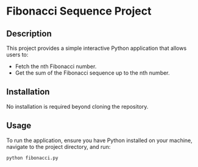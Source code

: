 # Fibonacci Sequence Project

## Description
This project provides a simple interactive Python application that allows users to:
- Fetch the nth Fibonacci number.
- Get the sum of the Fibonacci sequence up to the nth number.

## Installation
No installation is required beyond cloning the repository.

## Usage
To run the application, ensure you have Python installed on your machine, navigate to the project directory, and run:

```bash
python fibonacci.py
